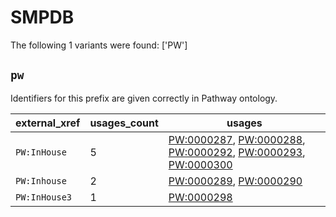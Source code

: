 # SMPDB

The following 1 variants were found: ['PW']

## `pw`

Identifiers for this prefix are given correctly in Pathway ontology.

| external_xref   |   usages_count | usages                                                                                                                                                                                                                                              |
|-----------------|----------------|-----------------------------------------------------------------------------------------------------------------------------------------------------------------------------------------------------------------------------------------------------|
| `PW:InHouse`    |              5 | [PW:0000287](https://bioregistry.io/PW:0000287), [PW:0000288](https://bioregistry.io/PW:0000288), [PW:0000292](https://bioregistry.io/PW:0000292), [PW:0000293](https://bioregistry.io/PW:0000293), [PW:0000300](https://bioregistry.io/PW:0000300) |
| `PW:Inhouse`    |              2 | [PW:0000289](https://bioregistry.io/PW:0000289), [PW:0000290](https://bioregistry.io/PW:0000290)                                                                                                                                                    |
| `PW:InHouse3`   |              1 | [PW:0000298](https://bioregistry.io/PW:0000298)                                                                                                                                                                                                     |


